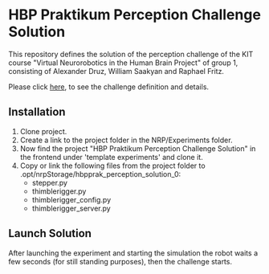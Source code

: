 # HBP Praktikum Perception Challenge Solution
This repository defines the solution of the perception challenge of the KIT course "Virtual Neurorobotics in the Human Brain Project" of group 1, consisting of Alexander Druz, William Saakyan and Raphael Fritz. 

Please click [here](https://github.com/HBPNeurorobotics/hbpprak_perception), to see the challenge definition and details.

## Installation
1. Clone project.
2. Create a link to the project folder in the NRP/Experiments folder.
3. Now find the project "HBP Praktikum Perception Challenge Solution" in the frontend under 'template experiments' and clone it.
4. Copy or link the following files from the project folder to .opt/nrpStorage/hbpprak_perception_solution_0:
    - stepper.py
    - thimblerigger.py
    - thimblerigger_config.py
    - thimblerigger_server.py

## Launch Solution
After launching the experiment and starting the simulation the robot waits a few seconds (for still standing purposes), then the challenge starts.
